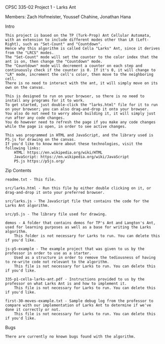 CPSC 335-02 Project 1 - Larks Ant

Members: Zach Hofmeister, Youssef Chahine, Jonathan Hana

Intro

	This project is based on the TP (Turk-Prop) Ant Cellular Automata, with an extension to include different modes other than LR (Left-Right), such as "Set-Count" and "Countdown".
	Hence why this algorithm is called Cella "Larks" Ant, since it derives from the "LRCS" modes.
	The "Set-Count" mode will set the counter to the color index that the ant is on, then change the "Countdown" mode.
	The "Countdown" mode will decrement a counter on each step and continuously check if the counter is 0. If it's 0, it will change to "LR" mode, increment the cell's color, then move to the neighboring cell.
	There is no need to interact with the ant, it will simply move on its own on the canvas.

	This is designed to run on your browser, so there is no need to install any programs for it to work.
	To get started, just double-click the "larks.html" file for it to run on your browser; you can also drag-and-drop it onto your browser.
	You also do not need to worry about building it, it will simply just run after any code changes.
	You do however need to refresh the page if you make any code changes while the page is open, in order to see active changes.
	
	This was programmed in HTML and JavaScript, and the library used is P5.js for drawing on the canvas.
	If you'd like to know more about these technologies, visit the following links:
		HTML: https://en.wikipedia.org/wiki/HTML
		JavaScript: https://en.wikipedia.org/wiki/JavaScript
		P5.js https://p5js.org/

Zip Contents

	readme.txt - This file.
	
	src/larks.html - Run this file by either double clicking on it, or drag-and-drop it onto your preferred browser.
	
	src/larks.js - The JavaScript file that contains the code for the Larks Ant algorithm.
	
	src/p5.js - The library file used for drawing.
	
	demos - A folder that contains demos for TP's Ant and Langton's Ant, used for learning purposes as well as a base for writing the Larks algorithm.
		This folder is not necessary for Larks to run. You can delete this if you'd like.
	
	js-p5-example - The example project that was given to us by the professor in order to use as a starter.
		Used as a structure in order to remove the tediousness of having to re-write code not relevant to the algorithm.
		This file is not necessary for Larks to run. You can delete this if you'd like.

	335-p1-cella-larks-ant.pdf - Instructions provided to us by the professor on what Larks Ant is and how to implement it.
		This file is not necessary for Larks to run. You can delete this if you'd like.
	
	first-30-moves-example.txt - Sample debug log from the professor to compare with our implementation of Larks Ant to determine if we've done it correctly or not.
		This file is not necessary for Larks to run. You can delete this if you'd like.

Bugs

	There are currently no known bugs found with the algorithm.
